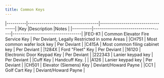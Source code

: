 ```yaml
---
title: Common Keys
---
```


<!-- Deviant = Brian Rea -->

|----------|------------------------------------|-----------------------------------|
|Key       |Description                         |Notes                              |
|----------|------------------------------------|-----------------------------------|
|FEO-K1    | Common Elevator Fire Service Key   | Per Deviant, Legally Restricted in some Areas |
|CH751     | Most common wafer lock key         | Per Deviant |
|C415A     | Most common filing cabinet key      | Per Deviant |
|1284X     | Ford "Fleet" Key                   | Per Deviant |
|16120     | Electronic Door Keypad Key         | Per Deviant |
|222343    | Lanier keypad key                  | Per Deviant |
|Cuff Key  | Handcuff Key.                      | |
|A126      | Lanier keypad key                  | Per Deviant |
|CH501     | Elevator (Siemens) Key             | Deviant/Howard Payne |
|CC1       | Golf Cart Key                      | Deviant/Howard Payne |

